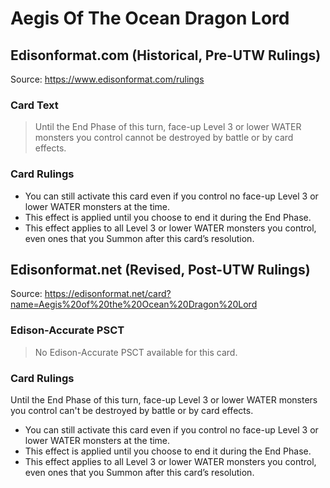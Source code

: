 # Aegis Of The Ocean Dragon Lord

## Edisonformat.com (Historical, Pre-UTW Rulings)

Source: https://www.edisonformat.com/rulings

### Card Text

> Until the End Phase of this turn, face-up Level 3 or lower WATER monsters you control cannot be destroyed by battle or by card effects.

### Card Rulings

*   You can still activate this card even if you control no face-up Level 3 or lower WATER monsters at the time.
*   This effect is applied until you choose to end it during the End Phase.
*   This effect applies to all Level 3 or lower WATER monsters you control, even ones that you Summon after this card’s resolution.

## Edisonformat.net (Revised, Post-UTW Rulings)

Source: https://edisonformat.net/card?name=Aegis%20of%20the%20Ocean%20Dragon%20Lord

### Edison-Accurate PSCT

> No Edison-Accurate PSCT available for this card.

### Card Rulings

Until the End Phase of this turn, face-up Level 3 or lower WATER monsters you control can't be destroyed by battle or by card effects.
*   You can still activate this card even if you control no face-up Level 3 or lower WATER monsters at the time.
*   This effect is applied until you choose to end it during the End Phase.
*   This effect applies to all Level 3 or lower WATER monsters you control, even ones that you Summon after this card’s resolution.
            